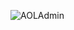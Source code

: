 ![AOLAdmin](https://github.com/yuankong666/Ultimate-RAT-Collection/assets/128066597/d2da6da1-0455-4c5b-804c-91a80decd408)
